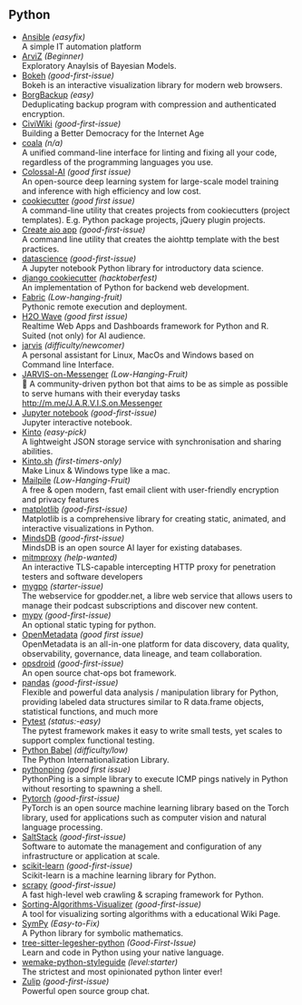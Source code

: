 ## Python

- [Ansible](https://github.com/ansible/ansible) _(easyfix)_ <br> A simple IT automation platform
- [ArviZ](https://github.com/arviz-devs/arviz) _(Beginner)_ <br> Exploratory Anaylsis of Bayesian Models.
- [Bokeh](https://github.com/bokeh/bokeh) _(good-first-issue)_ <br> Bokeh is an interactive visualization library for modern web browsers.
- [BorgBackup](https://github.com/borgbackup/borg) _(easy)_ <br> Deduplicating backup program with compression and authenticated encryption.
- [CiviWiki](https://github.com/CiviWiki/OpenCiviWiki) _(good-first-issue)_ <br> Building a Better Democracy for the Internet Age
- [coala](https://github.com/issues?utf8=✓&q=is:open+is:issue+user:coala+label:difficulty/newcomer++no:assignee) _(n/a)_ <br> A unified command-line interface for linting and fixing all your code, regardless of the programming languages you use.
- [Colossal-AI](https://github.com/hpcaitech/ColossalAI) _(good first issue)_ <br> An open-source deep learning system for large-scale model training and inference with high efficiency and low cost.
- [cookiecutter](https://github.com/cookiecutter/cookiecutter) _(good first issue)_ <br> A command-line utility that creates projects from cookiecutters (project templates). E.g. Python package projects, jQuery plugin projects.
- [Create aio app](https://github.com/aio-libs/create-aio-app) _(good-first-issue)_ <br> A command line utility that creates the aiohttp template with the best practices.
- [datascience](https://github.com/data-8/datascience) _(good-first-issue)_ <br> A Jupyter notebook Python library for introductory data science.
- [django cookiecutter](https://github.com/pydanny/cookiecutter-django) _(hacktoberfest)_ <br> An implementation of Python for backend web development.
- [Fabric](https://github.com/fabric/fabric) _(Low-hanging-fruit)_ <br> Pythonic remote execution and deployment.
- [H2O Wave](https://github.com/h2oai/wave) _(good first issue)_ <br> Realtime Web Apps and Dashboards framework for Python and R. Suited (not only) for AI audience.
- [jarvis](https://github.com/sukeesh/Jarvis) _(difficulty/newcomer)_ <br> A personal assistant for Linux, MacOs and Windows based on Command line Interface.
- [JARVIS-on-Messenger](https://github.com/swapagarwal/JARVIS-on-Messenger) _(Low-Hanging-Fruit)_ <br> 💬 A community-driven python bot that aims to be as simple as possible to serve humans with their everyday tasks http://m.me/J.A.R.V.I.S.on.Messenger
- [Jupyter notebook](https://github.com/jupyter/notebook) _(good-first-issue)_ <br> Jupyter interactive notebook.
- [Kinto](https://github.com/Kinto/kinto) _(easy-pick)_ <br> A lightweight JSON storage service with synchronisation and sharing abilities.
- [Kinto.sh](https://github.com/rbreaves/kinto) _(first-timers-only)_ <br> Make Linux & Windows type like a mac.
- [Mailpile](https://github.com/mailpile/Mailpile) _(Low-Hanging-Fruit)_ <br> A free & open modern, fast email client with user-friendly encryption and privacy features
- [matplotlib](https://github.com/matplotlib/matplotlib) _(good-first-issue)_ <br> Matplotlib is a comprehensive library for creating static, animated, and interactive visualizations in Python.
- [MindsDB](https://github.com/mindsdb/mindsdb) _(good-first-issue)_ <br> MindsDB is an open source AI layer for existing databases.
- [mitmproxy](https://github.com/mitmproxy/mitmproxy) _(help-wanted)_ <br> An interactive TLS-capable intercepting HTTP proxy for penetration testers and software developers
- [mygpo](https://github.com/gpodder/mygpo) _(starter-issue)_ <br> The webservice for gpodder.net, a libre web service that allows users to manage their podcast subscriptions and discover new content.
- [mypy](https://github.com/python/mypy) _(good-first-issue)_ <br> An optional static typing for python.
- [OpenMetadata](https://github.com/open-metadata/OpenMetadata) _(good first issue)_ <br> OpenMetadata is an all-in-one platform for data discovery, data quality, observability, governance, data lineage, and team collaboration.
- [opsdroid](https://github.com/opsdroid/opsdroid) _(good-first-issue)_ <br> An open source chat-ops bot framework.
- [pandas](https://github.com/pandas-dev/pandas) _(good-first-issue)_ <br> Flexible and powerful data analysis / manipulation library for Python, providing labeled data structures similar to R data.frame objects, statistical functions, and much more
- [Pytest](https://github.com/pytest-dev/pytest) _(status:-easy)_ <br> The pytest framework makes it easy to write small tests, yet scales to support complex functional testing.
- [Python Babel](https://github.com/python-babel/babel) _(difficulty/low)_ <br> The Python Internationalization Library.
- [pythonping](https://github.com/alessandromaggio/pythonping) _(good first issue)_ <br> PythonPing is a simple library to execute ICMP pings natively in Python without resorting to spawning a shell.
- [Pytorch](https://github.com/pytorch/pytorch) _(good-first-issue)_ <br> PyTorch is an open source machine learning library based on the Torch library, used for applications such as computer vision and natural language processing.
- [SaltStack](https://github.com/saltstack/salt) _(good-first-issue)_ <br> Software to automate the management and configuration of any infrastructure or application at scale.
- [scikit-learn](https://github.com/scikit-learn/scikit-learn) _(good-first-issue)_ <br> Scikit-learn is a machine learning library for Python.
- [scrapy](https://github.com/scrapy/scrapy) _(good-first-issue)_ <br> A fast high-level web crawling & scraping framework for Python.
- [Sorting-Algorithms-Visualizer](https://github.com/LucasPilla/Sorting-Algorithms-Visualizer) _(good-first-issue)_ <br> A tool for visualizing sorting algorithms with a educational Wiki Page.
- [SymPy](https://github.com/sympy/sympy) _(Easy-to-Fix)_ <br> A Python library for symbolic mathematics.
- [tree-sitter-legesher-python](https://github.com/legesher/tree-sitter-legesher-python) _(Good-First-Issue)_ <br> Learn and code in Python using your native language.
- [wemake-python-styleguide](https://github.com/wemake-services/wemake-python-styleguide) _(level:starter)_ <br> The strictest and most opinionated python linter ever!
- [Zulip](https://github.com/zulip/zulip) _(good-first-issue)_ <br> Powerful open source group chat.
